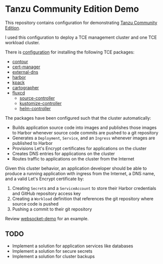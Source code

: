 #   Tanzu Community Edition Demo

This repository contains configuration for demonstrating [Tanzu Community Edition](https://tanzucommunityedition.io/).

I used this configuration to deploy a TCE management cluster and one TCE workload cluster.

There is [configuration](tce/README.md) for installing the following TCE packages:
-   [contour](https://projectcontour.io/)
-   [cert-manager](https://cert-manager.io/)
-   [external-dns](https://github.com/kubernetes-sigs/external-dns/blob/master/README.md)
-   [harbor](https://goharbor.io/)
-   [kpack](https://github.com/pivotal/kpack)
-   [cartographer](https://cartographer.sh/)
-   [fluxcd](https://fluxcd.io/)
    -   [source-controller](https://github.com/fluxcd/source-controller/)
    -   [kustomize-controller](https://github.com/fluxcd/kustomize-controller/)
    -   [helm-controller](https://github.com/fluxcd/helm-controller/)

The packages have been configured such that the cluster automatically:
-   Builds application source code into images and publishes those images to Harbor whenever source code commits are pushed to a git repository
-   Generates a `Deployment`, `Service`, and an `Ingress` whenever images are published to Harbor
-   Provisions Let's Encrypt certificates for applications on the cluster
-   Creates DNS entries for applications on the cluster
-   Routes traffic to applications on the cluster from the Internet

Given this cluster behavior, an application developer should be able to produce a running application with ingress from the Internet, a DNS name, and a valid Let's Encrypt certificate by:
1.  Creating `Secret`s and a `ServiceAccount` to store their Harbor credentials and GitHub repository access key
1.  Creating a `Workload` definition that references the git repository where source code is pushed
1.  Pushing a commit to their git repository

Review [websocket-demo](apps/websocket-demo) for an example.

##  TODO
*   Implement a solution for application services like databases
*   Implement a solution for secure secrets
*   Implement a solution for cluster backups

